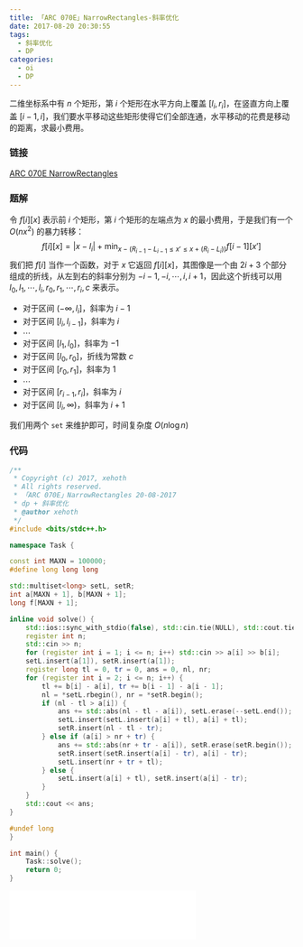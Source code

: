 ```yaml
---
title: 「ARC 070E」NarrowRectangles-斜率优化
date: 2017-08-20 20:30:55
tags:
  - 斜率优化
  - DP
categories:
  - oi
  - DP
---
```

二维坐标系中有 $n$ 个矩形，第 $i$ 个矩形在水平方向上覆盖 $[l_i, r_i]$，在竖直方向上覆盖 $[i - 1, i]$，我们要水平移动这些矩形使得它们全部连通，水平移动的花费是移动的距离，求最小费用。

<!-- more -->
### 链接
[ARC 070E NarrowRectangles](http://arc070.contest.atcoder.jp/tasks/arc070_c)

### 题解
令 $f[i][x]$ 表示前 $i$ 个矩形，第 $i$ 个矩形的左端点为 $x$ 的最小费用，于是我们有一个 $O(nx ^ 2)$ 的暴力转移：
$$f[i][x] = |x - l_i| + \min_{x - (R_{i - 1} - L_{i - 1} \leq x' \leq x + (R_i - L_i))} f[i - 1][x']$$
我们把 $f[i]$ 当作一个函数，对于 $x$ 它返回 $f[i][x]$，其图像是一个由 $2i + 3$ 个部分组成的折线，从左到右的斜率分别为 $-i - 1, -i, \cdots, i, i + 1$，因此这个折线可以用 $l_0, l_1, \cdots, l_i, r_0, r_1, \cdots, r_i, c$ 来表示。

- 对于区间 $(- \infty, l_i]$，斜率为 $i - 1$
- 对于区间 $[l_i, l_{i - 1}]$，斜率为 $i$
- $\cdots$
- 对于区间 $[l_1, l_0]$，斜率为 $-1$
- 对于区间 $[l_0, r_0]$，折线为常数 $c$
- 对于区间 $[r_0, r_1]$，斜率为 $1$
- $\cdots$
- 对于区间 $[r_{i - 1}, r_i]$，斜率为 $i$
- 对于区间 $[l_i, \infty)$，斜率为 $i + 1$

我们用两个 `set` 来维护即可，时间复杂度 $O(n \log n)$

### 代码
``` cpp
/**
 * Copyright (c) 2017, xehoth
 * All rights reserved.
 * 「ARC 070E」NarrowRectangles 20-08-2017
 * dp + 斜率优化
 * @author xehoth
 */
#include <bits/stdc++.h>

namespace Task {

const int MAXN = 100000;
#define long long long

std::multiset<long> setL, setR;
int a[MAXN + 1], b[MAXN + 1];
long f[MAXN + 1];

inline void solve() {
    std::ios::sync_with_stdio(false), std::cin.tie(NULL), std::cout.tie(NULL);
    register int n;
    std::cin >> n;
    for (register int i = 1; i <= n; i++) std::cin >> a[i] >> b[i];
    setL.insert(a[1]), setR.insert(a[1]);
    register long tl = 0, tr = 0, ans = 0, nl, nr;
    for (register int i = 2; i <= n; i++) {
        tl += b[i] - a[i], tr += b[i - 1] - a[i - 1];
        nl = *setL.rbegin(), nr = *setR.begin();
        if (nl - tl > a[i]) {
            ans += std::abs(nl - tl - a[i]), setL.erase(--setL.end());
            setL.insert(setL.insert(a[i] + tl), a[i] + tl);
            setR.insert(nl - tl - tr);
        } else if (a[i] > nr + tr) {
            ans += std::abs(nr + tr - a[i]), setR.erase(setR.begin());
            setR.insert(setR.insert(a[i] - tr), a[i] - tr);
            setL.insert(nr + tr + tl);
        } else {
            setL.insert(a[i] + tl), setR.insert(a[i] - tr);
        }
    }
    std::cout << ans;
}

#undef long
}

int main() {
    Task::solve();
    return 0;
}
```

<iframe frameborder="no" border="0" marginwidth="0" marginheight="0" width=330 height=86 src="//music.163.com/outchain/player?type=2&id=498286387&auto=1&height=66"></iframe>